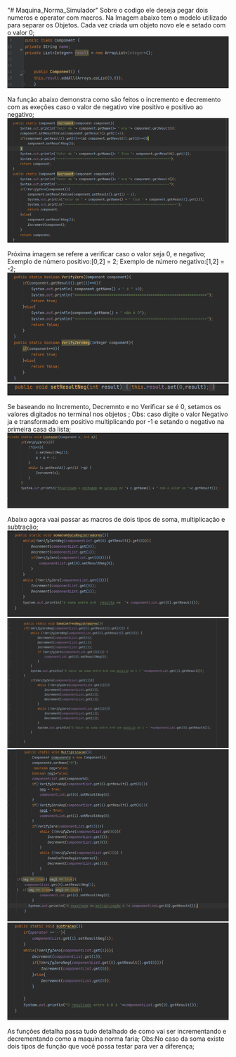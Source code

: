 "# Maquina_Norma_Simulador" 
Sobre o codigo ele deseja pegar dois numeros e operator com macros.
Na Imagem abaixo tem o modelo utilizado para separar os Objetos. Cada vez criada um objeto novo ele e setado com o valor 0;
![img.png](img.png)

Na função abaixo demonstra como são feitos o incremento e decremento com as exeções caso o valor de negativo vire positivo e positivo ao negativo;
![img_1.png](img_1.png)

Próxima imagem se refere a verificar caso o valor seja 0, e negativo;
Exemplo de número positivo:[0,2] = 2;
Exemplo de número negativo:[1,2] = -2;
![img_2.png](img_2.png)
![img_3.png](img_3.png)

Se baseando no Incremento, Decremnto e no Verificar se é 0, setamos os valores  digitados no terminal nos objetos ;
Obs: caso digite o valor Negativo ja e transformado em positivo multiplicando por -1 e setando o negativo na primeira casa da lista;
![img_4.png](img_4.png)

Abaixo agora vaai passar as macros de dois tipos de soma, multiplicação e subtração;
![img_5.png](img_5.png)
![img_6.png](img_6.png)
![img_7.png](img_7.png)
![img_8.png](img_8.png)

As funções detalha passa tudo detalhado de como vai ser incrementando e decrementando como a maquina norma faria;
Obs:No caso da soma existe dois tipos de função que você possa testar para ver a diferença;

